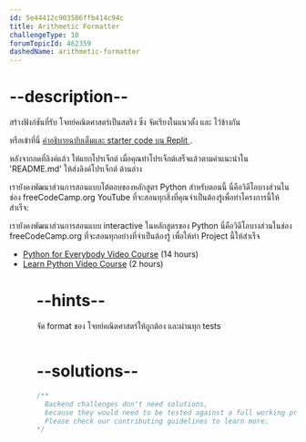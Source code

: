```yaml
---
id: 5e44412c903586ffb414c94c
title: Arithmetic Formatter
challengeType: 10
forumTopicId: 462359
dashedName: arithmetic-formatter
---
```


# --description--

สร้างฟังก์ชันที่รับ โจทย์คณิตศาสตร์เป็นสตริง ซึ่ง จัดเรียงในแนวตั้ง และ ไว้ข้างกัน


หรือเข้าที่นี่ [ คำอธิบายฉบับเต็มและ starter code บน Replit ](https://replit.com/github/freeCodeCamp/boilerplate-arithmetic-formatter).

หลังจากกดที่ลิงค์แล้ว ให้แยกโปรเจ็กต์ เมื่อคุณทำโปรเจ็กต์เสร็จแล้วตามคำแนะนำใน 'README.md' ให้ส่งลิงค์โปรเจ็กต์ ด้านล่าง

เรายังคงพัฒนาส่วนการสอนแบบโต้ตอบของหลักสูตร Python สำหรับตอนนี้ นี่คือวิดีโอบางส่วนในช่อง freeCodeCamp.org YouTube ที่จะสอนทุกสิ่งที่คุณจำเป็นต้องรู้เพื่อทำโครงการนี้ให้สำเร็จ:

เรายังคงพัฒนาส่วนการสอนแบบ interactive ในหลักสูตรของ Python นี่คือวิดีโอบางส่วนในช่อง freeCodeCamp.org ที่จะสอนทุกอย่างที่จำเป็นต้องรู้ เพื่อให้ทำ Project นี้ให้สำเร็จ


<ul>
  <li>
    <a href='https://www.freecodecamp.org/news/python-for-everybody/'>Python for Everybody Video Course</a> (14 hours)
  </li>
  <li>
    <a href='https://www.freecodecamp.org/news/learn-python-basics-in-depth-video-course/'>Learn Python Video Course</a> (2 hours)
  </li>
<ul>

# --hints--

จัด format ของ โจทย์คณิตศาสตร์ให้ถูกต้อง และผ่านทุก tests

```js

```

# --solutions--

```js
/**
  Backend challenges don't need solutions,
  because they would need to be tested against a full working project.
  Please check our contributing guidelines to learn more.
*/
```
